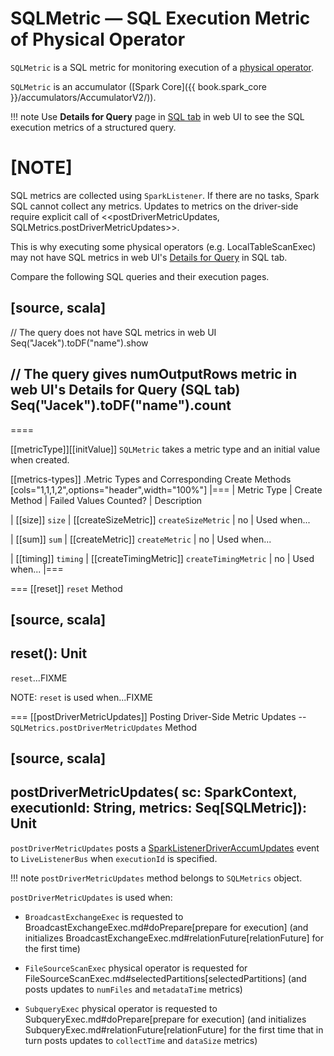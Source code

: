 # SQLMetric &mdash; SQL Execution Metric of Physical Operator

`SQLMetric` is a SQL metric for monitoring execution of a [physical operator](SparkPlan.md).

`SQLMetric` is an accumulator ([Spark Core]({{ book.spark_core }}/accumulators/AccumulatorV2/)).

!!! note
    Use **Details for Query** page in [SQL tab](../SQLTab.md#ExecutionPage) in web UI to see the SQL execution metrics of a structured query.

[NOTE]
====
SQL metrics are collected using `SparkListener`. If there are no tasks, Spark SQL cannot collect any metrics. Updates to metrics on the driver-side require explicit call of <<postDriverMetricUpdates, SQLMetrics.postDriverMetricUpdates>>.

This is why executing some physical operators (e.g. LocalTableScanExec) may not have SQL metrics in web UI's [Details for Query](../SQLTab.md#ExecutionPage) in SQL tab.

Compare the following SQL queries and their execution pages.

[source, scala]
----
// The query does not have SQL metrics in web UI
Seq("Jacek").toDF("name").show

// The query gives numOutputRows metric in web UI's Details for Query (SQL tab)
Seq("Jacek").toDF("name").count
----
====

[[metricType]][[initValue]]
`SQLMetric` takes a metric type and an initial value when created.

[[metrics-types]]
.Metric Types and Corresponding Create Methods
[cols="1,1,1,2",options="header",width="100%"]
|===
| Metric Type
| Create Method
| Failed Values Counted?
| Description

| [[size]] `size`
| [[createSizeMetric]] `createSizeMetric`
| no
| Used when...

| [[sum]] `sum`
| [[createMetric]] `createMetric`
| no
| Used when...

| [[timing]] `timing`
| [[createTimingMetric]] `createTimingMetric`
| no
| Used when...
|===

=== [[reset]] `reset` Method

[source, scala]
----
reset(): Unit
----

`reset`...FIXME

NOTE: `reset` is used when...FIXME

=== [[postDriverMetricUpdates]] Posting Driver-Side Metric Updates -- `SQLMetrics.postDriverMetricUpdates` Method

[source, scala]
----
postDriverMetricUpdates(
  sc: SparkContext,
  executionId: String,
  metrics: Seq[SQLMetric]): Unit
----

`postDriverMetricUpdates` posts a [SparkListenerDriverAccumUpdates](../SQLListener.md#SparkListenerDriverAccumUpdates) event to `LiveListenerBus` when `executionId` is specified.

!!! note
    `postDriverMetricUpdates` method belongs to `SQLMetrics` object.

`postDriverMetricUpdates` is used when:

* `BroadcastExchangeExec` is requested to BroadcastExchangeExec.md#doPrepare[prepare for execution] (and initializes BroadcastExchangeExec.md#relationFuture[relationFuture] for the first time)

* `FileSourceScanExec` physical operator is requested for FileSourceScanExec.md#selectedPartitions[selectedPartitions] (and posts updates to `numFiles` and `metadataTime` metrics)

* `SubqueryExec` physical operator is requested to SubqueryExec.md#doPrepare[prepare for execution] (and initializes SubqueryExec.md#relationFuture[relationFuture] for the first time that in turn posts updates to `collectTime` and `dataSize` metrics)
